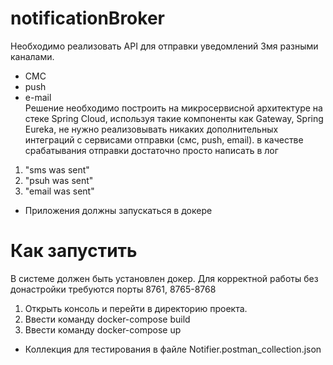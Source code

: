 # notificationBroker
Необходимо реализовать API для отправки уведомлений 3мя разными каналами.
* СМС
* push
* e-mail  
   Решение необходимо построить на микросервисной архитектуре на стеке Spring Cloud, используя такие компоненты как Gateway, Spring Eureka,  не нужно реализовывать никаких дополнительных интеграций с сервисами отправки (смс, push, email). в качестве срабатывания отправки достаточно просто написать в лог
1) "sms was sent"
2) "psuh was sent"
3) "email was sent"
* Приложения должны запускаться в докере

# Как запустить
В системе должен быть установлен докер.
Для корректной работы без донастройки требуются порты 8761, 8765-8768
1) Открыть консоль и перейти в директорию проекта.
2) Ввести команду docker-compose build
3) Ввести команду docker-compose up

* Коллекция для тестирования в файле Notifier.postman_collection.json